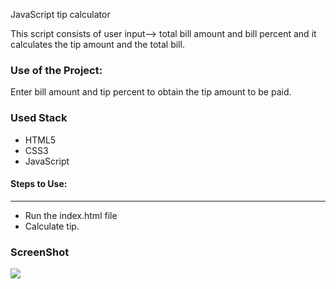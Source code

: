 <a>JavaScript tip calculator</a>

<p>This script consists of user input--> total bill amount and bill percent and it calculates the tip amount and the total bill.</p>

### Use of the Project:

<p>Enter bill amount and tip percent to obtain the tip amount to be paid.</p>

<h3>Used Stack</h3>
<ul>
  <li>HTML5</li>
  <li>CSS3</li>
  <li>JavaScript</li>
</ul>

#### Steps to Use:

---

- Run the index.html file
- Calculate tip.

<h3> ScreenShot </h3>
<img src = "https://github.com/ayushseth07/Web-dev-mini-projects/blob/patch/Tip%20Calculator/snap.PNG" />
<br>
